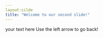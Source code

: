 ```yaml
---
layout:silde
title: "Welcome to our second slide!"
---
```

your text here
Use the left arrow to go back!
